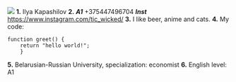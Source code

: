 ![](https://sun9-west.userapi.com/sun9-54/s/v1/if1/VCXpM2AQHpYOMvthIPuS_XP4fvd_-TUtnuNV-oLM4WJXvblTPQE3ZZD1_pvcp0C2ymzprYkS.jpg?size=1280x960&quality=96&type=album)
**1.** Ilya Kapashilov
**2.** ***A1*** +375447496704
***Inst*** https://www.instagram.com/tic_wicked/
**3.** I like beer, anime and cats.
**4.** My code:
```
function greet() {
    return "hello world!";
    }
```
**5.** Belarusian-Russian University, specialization: economist
**6.** English level: A1